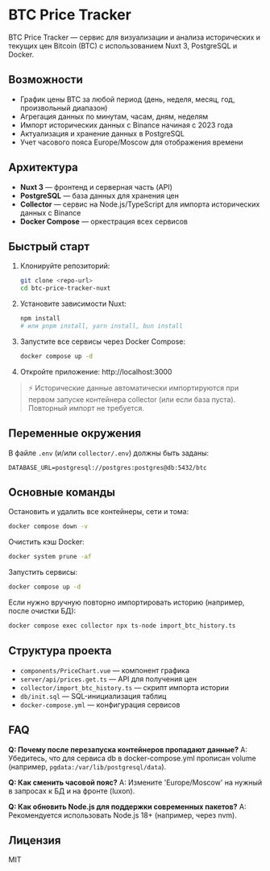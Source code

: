 # BTC Price Tracker

BTC Price Tracker — сервис для визуализации и анализа исторических и текущих цен Bitcoin (BTC) с использованием Nuxt 3, PostgreSQL и Docker.

## Возможности

- График цены BTC за любой период (день, неделя, месяц, год, произвольный диапазон)
- Агрегация данных по минутам, часам, дням, неделям
- Импорт исторических данных с Binance начиная с 2023 года
- Актуализация и хранение данных в PostgreSQL
- Учет часового пояса Europe/Moscow для отображения времени

## Архитектура

- **Nuxt 3** — фронтенд и серверная часть (API)
- **PostgreSQL** — база данных для хранения цен
- **Collector** — сервис на Node.js/TypeScript для импорта исторических данных с Binance
- **Docker Compose** — оркестрация всех сервисов

## Быстрый старт

1. Клонируйте репозиторий:
   ```bash
   git clone <repo-url>
   cd btc-price-tracker-nuxt
   ```

2. Установите зависимости Nuxt:
   ```bash
   npm install
   # или pnpm install, yarn install, bun install
   ```

3. Запустите все сервисы через Docker Compose:
   ```bash
   docker compose up -d
   ```

4. Откройте приложение: http://localhost:3000

> ⚡ Исторические данные автоматически импортируются при первом запуске контейнера collector (или если база пуста). Повторный импорт не требуется.

## Переменные окружения

В файле `.env` (и/или `collector/.env`) должны быть заданы:

```
DATABASE_URL=postgresql://postgres:postgres@db:5432/btc
```

## Основные команды

Остановить и удалить все контейнеры, сети и тома:
```bash
docker compose down -v
```

Очистить кэш Docker:
```bash
docker system prune -af
```

Запустить сервисы:
```bash
docker compose up -d
```

Если нужно вручную повторно импортировать историю (например, после очистки БД):
```bash
docker compose exec collector npx ts-node import_btc_history.ts
```

## Структура проекта

- `components/PriceChart.vue` — компонент графика
- `server/api/prices.get.ts` — API для получения цен
- `collector/import_btc_history.ts` — скрипт импорта истории
- `db/init.sql` — SQL-инициализация таблиц
- `docker-compose.yml` — конфигурация сервисов

## FAQ

**Q: Почему после перезапуска контейнеров пропадают данные?**
A: Убедитесь, что для сервиса db в docker-compose.yml прописан volume (например, `pgdata:/var/lib/postgresql/data`).

**Q: Как сменить часовой пояс?**
A: Измените 'Europe/Moscow' на нужный в запросах к БД и на фронте (luxon).

**Q: Как обновить Node.js для поддержки современных пакетов?**
A: Рекомендуется использовать Node.js 18+ (например, через nvm).

## Лицензия

MIT
